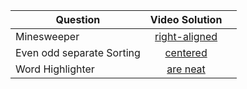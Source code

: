 | Question       | Video Solution        |   |
| ------------- |:-------------:| -----:|
| Minesweeper   |[ right-aligned](https://d3dyfaf3iutrxo.cloudfront.net/video/course/video_session/lecture-uv5piugfnz3e-0af692a3a01140bb8a86347cd9c12f74.mp4) | |
|Even odd separate Sorting      | [centered](https://d3dyfaf3iutrxo.cloudfront.net/video/course/video_session/lecture-gtc6i03e1z7v-9f04cccade3d434c84aaabc843e04bd4.mp4)      |    |
| Word Highlighter | [are neat ](https://d3dyfaf3iutrxo.cloudfront.net/video/course/video_session/lecture-yoncvefubj4p-54c8492159664495ad4475313e8cf030.mp4)     |    |
